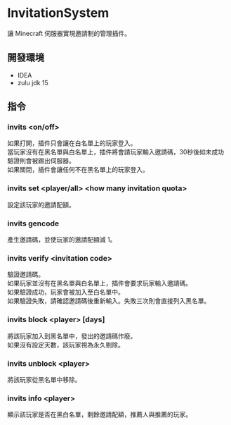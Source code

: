 # InvitationSystem
讓 Minecraft 伺服器實現邀請制的管理插件。  

## 開發環境
- IDEA
- zulu jdk 15

## 指令
### invits <on/off>
如果打開，插件只會讓在白名單上的玩家登入。  
當玩家沒有在黑名單與白名單上，插件將會請玩家輸入邀請碼，30秒後如未成功驗證則會被踢出伺服器。  
如果關閉，插件會讓任何不在黑名單上的玩家登入。  
### invits set <player/all> \<how many invitation quota>
設定該玩家的邀請配額。  
### invits gencode
產生邀請碼，並使玩家的邀請配額減 1。  
### invits verify \<invitation code>
驗證邀請碼。  
如果玩家並沒有在黑名單與白名單上，插件會要求玩家輸入邀請碼。  
如果驗證成功，玩家會被加入至白名單中。  
如果驗證失敗，請確認邀請碼後重新輸入。失敗三次則會直接列入黑名單。  
### invits block \<player> [days]
將該玩家加入到黑名單中，發出的邀請碼作廢。  
如果沒有設定天數，該玩家視為永久剔除。  
### invits unblock \<player>
將該玩家從黑名單中移除。  
### invits info \<player>
顯示該玩家是否在黑白名單，剩餘邀請配額，推薦人與推薦的玩家。  
